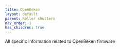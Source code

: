 ```yaml
---
title: OpenBeken
layout: default
parent: Roller shutters
nav_order: 1
has_children: true
---
```


All specific information related to OpenBeken firmware

